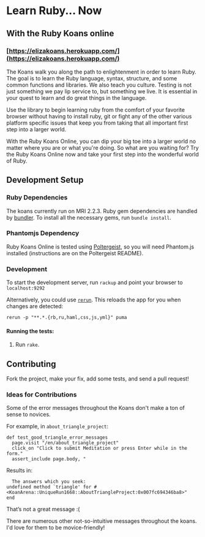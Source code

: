 # Learn Ruby... Now
## With the Ruby Koans online
### [https://elizakoans.herokuapp.com/](https://elizakoans.herokuapp.com/)

The Koans walk you along the path to enlightenment in order to learn Ruby. The goal is to learn the Ruby language, syntax, structure, and some common functions and libraries. We also teach you culture. Testing is not just something we pay lip service to, but something we live. It is essential in your quest to learn and do great things in the language.

Use the library to begin learning ruby from the comfort of your favorite browser without
having to install ruby, git or fight any of the other various platform specific issues
that keep you from taking that all important first step into a larger world.

With the Ruby Koans Online, you can dip your big toe into a larger world no matter
where you are or what you're doing. So what are you waiting for? Try the Ruby Koans
Online now and take your first step into the wonderful world of Ruby.

## Development Setup

### Ruby Dependencies

The koans currently run on MRI 2.2.3. Ruby gem dependencies are handled by [bundler](http://gembulder.com). To install all the necessary gems, run `bundle install`.

### Phantomjs Dependency

Ruby Koans Online is tested using [Poltergeist](https://github.com/teampoltergeist/poltergeist), so you will need Phantom.js installed (instructions are on the Poltergeist README).

### Development

To start the development server, run `rackup` and point your browser to `localhost:9292`

Alternatively, you could use [`rerun`](https://rubygems.org/gems/rerun). This reloads the app for you when changes are detected:

`rerun -p "**.*.{rb,ru,haml,css,js,yml}" puma`

#### Running the tests:

1. Run `rake`.

## Contributing

Fork the project, make your fix, add some tests, and send a pull request!

### Ideas for Contributions

Some of the error messages throughout the Koans don't make a ton of sense to novices.

For example, in `about_triangle_project`:

    def test_good_triangle_error_messages
      page.visit "/en/about_triangle_project"
      click_on "Click to submit Meditation or press Enter while in the form."
      assert_include page.body, "

Results in:

      The answers which you seek:
    undefined method `triangle' for #<KoanArena::UniqueRun1668::AboutTriangleProject:0x007fc694346ba8>"
    end

That’s not a great message :(

There are numerous other not-so-intuitive messages throughout the koans.  I'd love for them to be movice-friendly!
